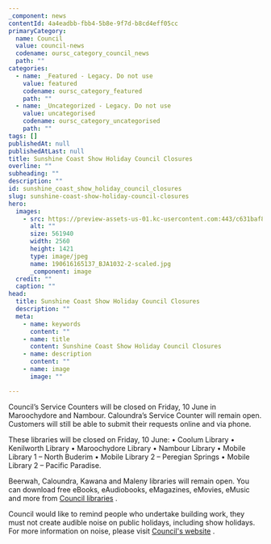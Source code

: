 ```yaml
---
_component: news
contentId: 4a4eadbb-fbb4-5b8e-9f7d-b8cd4eff05cc
primaryCategory:
  name: Council
  value: council-news
  codename: oursc_category_council_news
  path: ""
categories:
  - name: _Featured - Legacy. Do not use
    value: featured
    codename: oursc_category_featured
    path: ""
  - name: _Uncategorized - Legacy. Do not use
    value: uncategorised
    codename: oursc_category_uncategorised
    path: ""
tags: []
publishedAt: null
publishedAtLast: null
title: Sunshine Coast Show Holiday Council Closures
overline: ""
subheading: ""
description: ""
id: sunshine_coast_show_holiday_council_closures
slug: sunshine-coast-show-holiday-council-closures
hero:
  images:
    - src: https://preview-assets-us-01.kc-usercontent.com:443/c631baf8-1b46-001f-580c-d0001b68b4a8/676d699c-02f9-424d-aa25-ee2c89a9549b/190616165137_BJA1032-2-scaled.jpg
      alt: ""
      size: 561940
      width: 2560
      height: 1421
      type: image/jpeg
      name: 190616165137_BJA1032-2-scaled.jpg
      _component: image
  credit: ""
  caption: ""
head:
  title: Sunshine Coast Show Holiday Council Closures
  description: ""
  meta:
    - name: keywords
      content: ""
    - name: title
      content: Sunshine Coast Show Holiday Council Closures
    - name: description
      content: ""
    - name: image
      image: ""

---
```

Council’s Service Counters will be closed on Friday, 10 June in Maroochydore and Nambour. Caloundra’s Service Counter will remain open. Customers will still be able to submit their requests online and via phone.

These libraries will be closed on Friday, 10 June: • Coolum Library • Kenilworth Library • Maroochydore Library • Nambour Library • Mobile Library 1 – North Buderim • Mobile Library 2 – Peregian Springs • Mobile Library 2 – Pacific Paradise.

Beerwah, Caloundra, Kawana and Maleny libraries will remain open. You can download free eBooks, eAudiobooks, eMagazines, eMovies, eMusic and more from [Council libraries](https://library.sunshinecoast.qld.gov.au/eLibrary)
.

Council would like to remind people who undertake building work, they must not create audible noise on public holidays, including show holidays. For more information on noise, please visit [Council's website](https://www.sunshinecoast.qld.gov.au/Environment/Environmental-nuisances-and-pollution/Noise-nuisances?fbclid=IwAR1pTTIecyTSDkSeWyMEnDmBWOKYGrkZiatJtBdRvPYKcrrRw6KNuzS9QIo)
.
